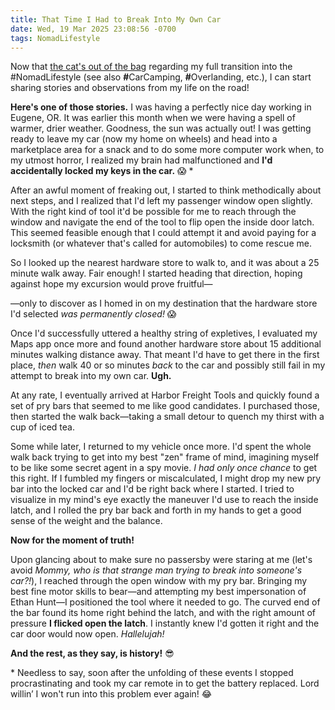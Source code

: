 ```yaml
---
title: That Time I Had to Break Into My Own Car
date: Wed, 19 Mar 2025 23:08:56 -0700
tags: NomadLifestyle
---
```


Now that [the cat's out of the bag](/podcast/123/) regarding my full transition into the #NomadLifestyle (see also <strong>#</strong>CarCamping, <strong>#</strong>Overlanding, etc.), I can start sharing stories and observations from my life on the road!

**Here's one of those stories.** I was having a perfectly nice day working in Eugene, OR. It was earlier this month when we were having a spell of warmer, drier weather. Goodness, the sun was actually out! I was getting ready to leave my car (now my home on wheels) and head into a marketplace area for a snack and to do some more computer work when, to my utmost horror, I realized my brain had malfunctioned and **I'd accidentally locked my keys in the car.** 😱 \*

After an awful moment of freaking out, I started to think methodically about next steps, and I realized that I'd left my passenger window open slightly. With the right kind of tool it'd be possible for me to reach through the window and navigate the end of the tool to flip open the inside door latch. This seemed feasible enough that I could attempt it and avoid paying for a locksmith (or whatever that's called for automobiles) to come rescue me.

So I looked up the nearest hardware store to walk to, and it was about a 25 minute walk away. Fair enough! I started heading that direction, hoping against hope my excursion would prove fruitful—

—only to discover as I homed in on my destination that the hardware store I'd selected _was permanently closed!_ 😱 

Once I'd successfully uttered a healthy string of expletives, I evaluated my Maps app once more and found another hardware store about 15 additional minutes walking distance away. That meant I'd have to get there in the first place, _then_ walk 40 or so minutes _back_ to the car and possibly still fail in my attempt to break into my own car. **Ugh.**

At any rate, I eventually arrived at Harbor Freight Tools and quickly found a set of pry bars that seemed to me like good candidates. I purchased those, then started the walk back—taking a small detour to quench my thirst with a cup of iced tea.

Some while later, I returned to my vehicle once more. I'd spent the whole walk back trying to get into my best "zen" frame of mind, imagining myself to be like some secret agent in a spy movie. *I had only once chance* to get this right. If I fumbled my fingers or miscalculated, I might drop my new pry bar into the locked car and I'd be right back where I started. I tried to visualize in my mind's eye exactly the maneuver I'd use to reach the inside latch, and I rolled the pry bar back and forth in my hands to get a good sense of the weight and the balance.

**Now for the moment of truth!**

Upon glancing about to make sure no passersby were staring at me (let's avoid _Mommy, who is that strange man trying to break into someone's car?!_), I reached through the open window with my pry bar. Bringing my best fine motor skills to bear—and attempting my best impersonation of Ethan Hunt—I positioned the tool where it needed to go. The curved end of the bar found its home right behind the latch, and with the right amount of pressure **I flicked open the latch**. I instantly knew I'd gotten it right and the car door would now open. _Hallelujah!_

**And the rest, as they say, is history!** 😎

\* Needless to say, soon after the unfolding of these events I stopped procrastinating and took my car remote in to get the battery replaced. Lord willin’ I won't run into this problem ever again! 😂